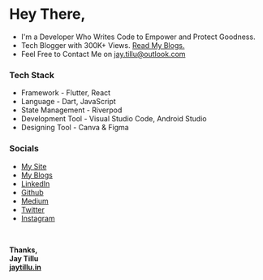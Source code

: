 # Hey There,

- I'm a Developer Who Writes Code to Empower and Protect Goodness.<br>
- Tech Blogger with 300K+ Views. <a href="https://blogs.jaytillu.in/" target="_blank">Read My Blogs.</a><br>
- Feel Free to Contact Me on <a href="mailto:jay.tillu@outlook.com">jay.tillu@outlook.com</a> <br>

### Tech Stack

- Framework - Flutter, React
- Language - Dart, JavaScript
- State Management - Riverpod
- Development Tool - Visual Studio Code, Android Studio
- Designing Tool - Canva & Figma

### Socials

- <a href="https://www.jaytillu.in" target="_blank">My Site</a>
- <a href="https://blogs.jaytillu.in/" target="_blank">My Blogs</a>
- <a href="https://www.linkedin.com/in/jaytillu/" target="_blank">LinkedIn</a>
- <a href="https://github.com/Jay-Tillu" target="_blank">Github</a>
- <a href="https://jaytillu.medium.com/" target="_blank">Medium</a>
- <a href="https://twitter.com/jay_tillu" target="_blank">Twitter</a>
- <a href="https://www.instagram.com/jay.tillu/" target="_blank">Instagram</a>

<br/>

<b>Thanks,<b/> <br/>
Jay Tillu <br/>
<a href="https://www.jaytillu.in" target="_blank">jaytillu.in</a>
